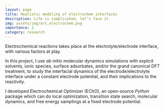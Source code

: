 ```yaml
---
layout: page
title: Realistic modeling of electrochem interfaces
description: Life is complicated, let’s face it
img: assets/img/art_electrochem.png
importance: 2
category: research
---
```


Electrochemical reactions takes place at the electrolyte/electrode interface, with various factors at play.

In this project, I use *ab initio* molecular dynamics simulations with explicit solvents, ionic species, surface adsorbates, and/or the grand canonical DFT treatment, to study the interfacial dynamics of the electrode/electrolyte interface under a constant electrode potential, and their implications to the reactivity.

I developed Electrochemical Optimizer (EChO), an open-source *Python* package which can do local optimization, transition state search, molecular dynamics, and free energy samplings at a fixed electrode potential.


<!-- 
- Single Atom Electrocatalysis
  - Nat. Commun., 2022, 13, 1, 1-13. [[HTML]](https://www.nature.com/articles/s41467-022-29357-7) [[PDF]](https://zishengz.github.io/assets/pdf/papers/2022ncomms.pdf)
  - ACS Catal., 2022, 12, 11, 6606-6617. [[HTML]](https://pubs.acs.org/doi/abs/10.1021/acscatal.2c01470) [[PDF]](https://zishengz.github.io/assets/pdf/papers/2022acscatal.pdf)
  - ACS Catal. 2022, 12, 18, 11380-11390. [[HTML]](https://pubs.acs.org/doi/abs/10.1021/acscatal.2c02383) [[PDF]](https://zishengz.github.io/assets/pdf/papers/2022acscatal_2.pdf)
- Interfacial Effects
  - Nat. Catal., 2022, 5, 10, 923-933. [[HTML]](https://doi.org/10.1038/s41929-022-00851-x) [[PDF]](https://zishengz.github.io/assets/pdf/papers/2022jacs.pdf) -->
